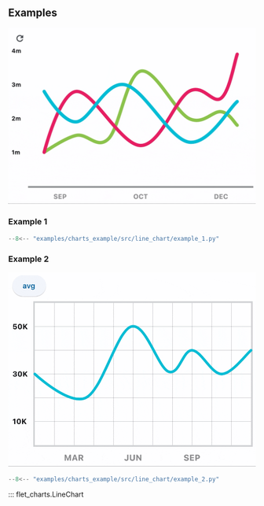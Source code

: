 ## Examples

![LineChart example 1](assets/line-chart/example-1.gif)

### Example 1

```python
--8<-- "examples/charts_example/src/line_chart/example_1.py"
```

### Example 2

![LineChart example 2](assets/line-chart/example-2.gif)

```python
--8<-- "examples/charts_example/src/line_chart/example_2.py"
```

::: flet_charts.LineChart
